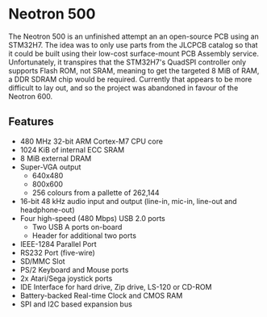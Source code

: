 # Neotron 500

The Neotron 500 is an unfinished attempt an an open-source PCB using an STM32H7. The idea was to only use parts from the JLCPCB catalog so that it could be built using their low-cost surface-mount PCB Assembly service. Unfortunately, it transpires that the STM32H7's QuadSPI controller only supports Flash ROM, not SRAM, meaning to get the targeted 8 MiB of RAM, a DDR SDRAM chip would be required. Currently that appears to be more difficult to lay out, and so the project was abandoned in favour of the Neotron 600.

## Features

* 480 MHz 32-bit ARM Cortex-M7 CPU core
* 1024 KiB of internal ECC SRAM
* 8 MiB external DRAM
* Super-VGA output
    * 640x480
    * 800x600
    * 256 colours from a pallette of 262,144
* 16-bit 48 kHz audio input and output (line-in, mic-in, line-out and headphone-out)
* Four high-speed (480 Mbps) USB 2.0 ports
    * Two USB A ports on-board
    * Header for additional two ports
* IEEE-1284 Parallel Port
* RS232 Port (five-wire)
* SD/MMC Slot
* PS/2 Keyboard and Mouse ports
* 2x Atari/Sega joystick ports
* IDE Interface for hard drive, Zip drive, LS-120 or CD-ROM
* Battery-backed Real-time Clock and CMOS RAM
* SPI and I2C based expansion bus
